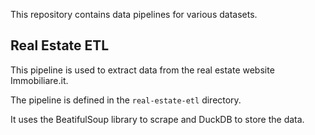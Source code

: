 This repository contains data pipelines for various datasets.

## Real Estate ETL

This pipeline is used to extract data from the real estate website Immobiliare.it.

The pipeline is defined in the `real-estate-etl` directory.

It uses the BeatifulSoup library to scrape and DuckDB to store the data.

